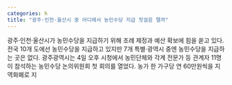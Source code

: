 ```yaml
---
categories: h
title: "광주·인천·울산시 중 어디에서 농민수당 지급 첫걸음 뗄까"
---
```

광주·인천·울산시가 농민수당을 지급하기 위해 조례 제정과 예산 확보에 힘을 쏟고 있다. 전국 10개 도에선 농민수당을 지급하고 있지만 7개 특별·광역시 중엔 농민수당을 지급하는 곳은 없다. 광주광역시는 4일 오후 시청에서 농민단체와 각계 전문가 등 관계자 11명이 참석하는 농민수당 논의위원회 첫 회의를 열었다. 농가 한 가구당 연 60만원씩을 지역화폐로 지